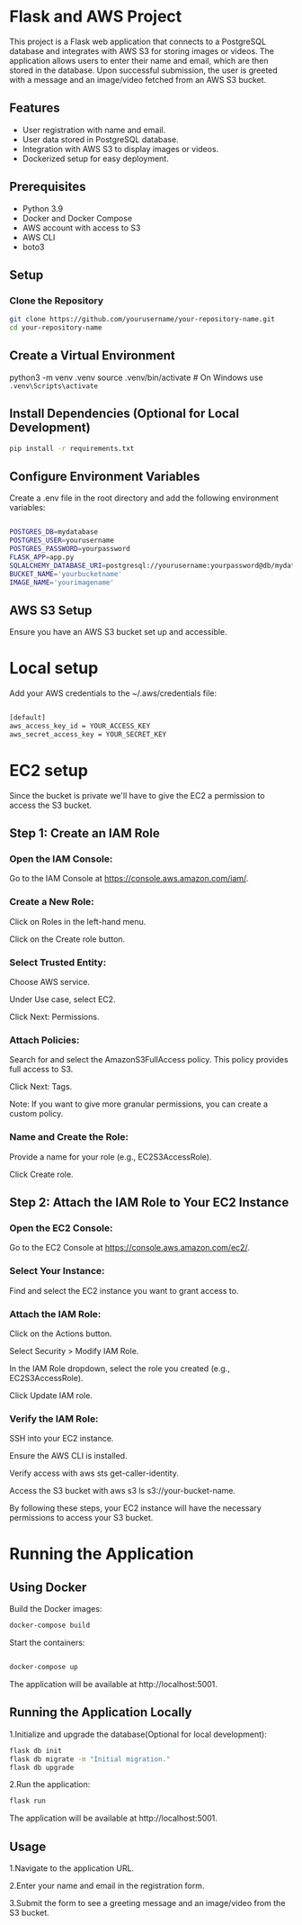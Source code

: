 # Flask and AWS Project

This project is a Flask web application that connects to a PostgreSQL database and integrates with AWS S3 for storing images or videos. The application allows users to enter their name and email, which are then stored in the database. Upon successful submission, the user is greeted with a message and an image/video fetched from an AWS S3 bucket.

## Features

- User registration with name and email.
- User data stored in PostgreSQL database.
- Integration with AWS S3 to display images or videos.
- Dockerized setup for easy deployment.

## Prerequisites

- Python 3.9
- Docker and Docker Compose
- AWS account with access to S3
- AWS CLI
- boto3

## Setup

### Clone the Repository

```bash
git clone https://github.com/yourusername/your-repository-name.git
cd your-repository-name
```

## Create a Virtual Environment

python3 -m venv .venv
source .venv/bin/activate  # On Windows use `.venv\Scripts\activate`

## Install Dependencies (Optional for Local Development)
```bash
pip install -r requirements.txt
```

## Configure Environment Variables

Create a .env file in the root directory and add the following environment variables:
```bash

POSTGRES_DB=mydatabase
POSTGRES_USER=yourusername
POSTGRES_PASSWORD=yourpassword
FLASK_APP=app.py
SQLALCHEMY_DATABASE_URI=postgresql://yourusername:yourpassword@db/mydatabase
BUCKET_NAME='yourbucketname'
IMAGE_NAME='yourimagename'
```

## AWS S3 Setup

Ensure you have an AWS S3 bucket set up and accessible.

# Local setup 

Add your AWS credentials to the ~/.aws/credentials file:


```bash

[default]
aws_access_key_id = YOUR_ACCESS_KEY
aws_secret_access_key = YOUR_SECRET_KEY
```
# EC2 setup
Since the bucket is private we'll have to give the EC2 a permission to access the S3 bucket.

## Step 1: Create an IAM Role

### Open the IAM Console:


Go to the IAM Console at https://console.aws.amazon.com/iam/.

### Create a New Role:
Click on Roles in the left-hand menu. 

Click on the Create role button.

### Select Trusted Entity:

Choose AWS service.

Under Use case, select EC2.

Click Next: Permissions.

### Attach Policies:

Search for and select the AmazonS3FullAccess policy. This policy provides full access to S3.

Click Next: Tags.

Note: If you want to give more granular permissions, you can create a custom policy.

### Name and Create the Role:

Provide a name for your role (e.g., EC2S3AccessRole).

Click Create role.

## Step 2: Attach the IAM Role to Your EC2 Instance

### Open the EC2 Console:

Go to the EC2 Console at https://console.aws.amazon.com/ec2/.

### Select Your Instance:

Find and select the EC2 instance you want to grant access to.

### Attach the IAM Role:

Click on the Actions button.

Select Security > Modify IAM Role.

In the IAM Role dropdown, select the role you created (e.g., EC2S3AccessRole).

Click Update IAM role.

### Verify the IAM Role:

SSH into your EC2 instance.

Ensure the AWS CLI is installed.

Verify access with aws sts get-caller-identity.

Access the S3 bucket with aws s3 ls s3://your-bucket-name.

By following these steps, your EC2 instance will have the necessary permissions to access your S3 bucket.



# Running the Application

## Using Docker

Build the Docker images:

```bash
docker-compose build
```
Start the containers:
```bash

docker-compose up
```
The application will be available at http://localhost:5001.


## Running the Application Locally

1.Initialize and upgrade the database(Optional for local development):

```bash
flask db init
flask db migrate -m "Initial migration."
flask db upgrade
```

2.Run the application:

```bash
flask run
```
The application will be available at http://localhost:5001.


## Usage

1.Navigate to the application URL.

2.Enter your name and email in the registration form.

3.Submit the form to see a greeting message and an image/video from the S3 bucket.



